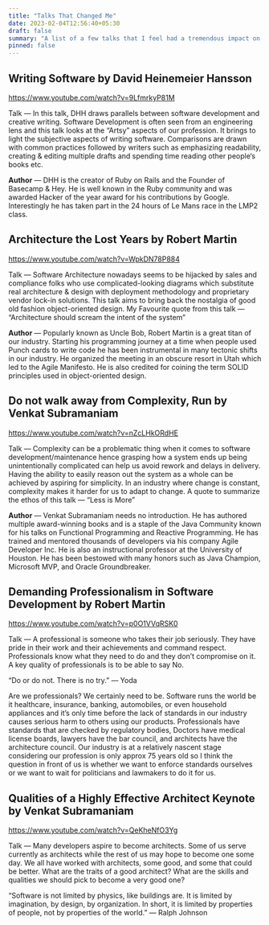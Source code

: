 ```yaml
---
title: "Talks That Changed Me"
date: 2023-02-04T12:56:40+05:30
draft: false
summary: "A list of a few talks that I feel had a tremendous impact on the way I think about my craft"
pinned: false
---
```


## Writing Software by David Heinemeier Hansson

https://www.youtube.com/watch?v=9LfmrkyP81M

Talk — In this talk, DHH draws parallels between software development and creative writing. Software Development is often seen from an engineering lens and this talk looks at the “Artsy” aspects of our profession. It brings to light the subjective aspects of writing software. Comparisons are drawn with common practices followed by writers such as emphasizing readability, creating & editing multiple drafts and spending time reading other people‘s books etc.

**Author** — DHH is the creator of Ruby on Rails and the Founder of Basecamp & Hey. He is well known in the Ruby community and was awarded Hacker of the year award for his contributions by Google. Interestingly he has taken part in the 24 hours of Le Mans race in the LMP2 class.

## Architecture the Lost Years by Robert Martin

https://www.youtube.com/watch?v=WpkDN78P884

Talk — Software Architecture nowadays seems to be hijacked by sales and compliance folks who use complicated-looking diagrams which substitute real architecture & design with deployment methodology and proprietary vendor lock-in solutions. This talk aims to bring back the nostalgia of good old fashion object-oriented design. My Favourite quote from this talk — “Architecture should scream the intent of the system”

**Author** — Popularly known as Uncle Bob, Robert Martin is a great titan of our industry. Starting his programming journey at a time when people used Punch cards to write code he has been instrumental in many tectonic shifts in our industry. He organized the meeting in an obscure resort in Utah which led to the Agile Manifesto. He is also credited for coining the term SOLID principles used in object-oriented design.

## Do not walk away from Complexity, Run by Venkat Subramaniam

https://www.youtube.com/watch?v=nZcLHkORdHE

Talk — Complexity can be a problematic thing when it comes to software development/maintenance hence grasping how a system ends up being unintentionally complicated can help us avoid rework and delays in delivery. Having the ability to easily reason out the system as a whole can be achieved by aspiring for simplicity. In an industry where change is constant, complexity makes it harder for us to adapt to change. A quote to summarize the ethos of this talk — “Less is More”

**Author** — Venkat Subramaniam needs no introduction. He has authored multiple award-winning books and is a staple of the Java Community known for his talks on Functional Programming and Reactive Programming. He has trained and mentored thousands of developers via his company Agile Developer Inc. He is also an instructional professor at the University of Houston. He has been bestowed with many honors such as Java Champion, Microsoft MVP, and Oracle Groundbreaker.

## Demanding Professionalism in Software Development by Robert Martin

https://www.youtube.com/watch?v=p0O1VVqRSK0

Talk — A professional is someone who takes their job seriously. They have pride in their work and their achievements and command respect. Professionals know what they need to do and they don’t compromise on it. A key quality of professionals is to be able to say No.

“Do or do not. There is no try.” — Yoda

Are we professionals? We certainly need to be. Software runs the world be it healthcare, insurance, banking, automobiles, or even household appliances and it’s only time before the lack of standards in our industry causes serious harm to others using our products. Professionals have standards that are checked by regulatory bodies, Doctors have medical license boards, lawyers have the bar council, and architects have the architecture council. Our industry is at a relatively nascent stage considering our profession is only approx 75 years old so I think the question in front of us is whether we want to enforce standards ourselves or we want to wait for politicians and lawmakers to do it for us.

## Qualities of a Highly Effective Architect Keynote by Venkat Subramaniam

https://www.youtube.com/watch?v=QeKheNfO3Yg

Talk — Many developers aspire to become architects. Some of us serve currently as architects while the rest of us may hope to become one some day. We all have worked with architects, some good, and some that could be better. What are the traits of a good architect? What are the skills and qualities we should pick to become a very good one?

“Software is not limited by physics, like buildings are. It is limited by imagination, by design, by organization. In short, it is limited by properties of people, not by properties of the world.” — Ralph Johnson

